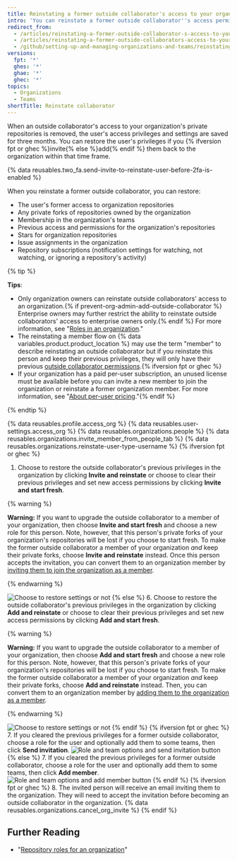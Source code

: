 ```yaml
---
title: Reinstating a former outside collaborator's access to your organization
intro: 'You can reinstate a former outside collaborator''s access permissions for organization repositories, forks, and settings.'
redirect_from:
  - /articles/reinstating-a-former-outside-collaborator-s-access-to-your-organization
  - /articles/reinstating-a-former-outside-collaborators-access-to-your-organization
  - /github/setting-up-and-managing-organizations-and-teams/reinstating-a-former-outside-collaborators-access-to-your-organization
versions:
  fpt: '*'
  ghes: '*'
  ghae: '*'
  ghec: '*'
topics:
  - Organizations
  - Teams
shortTitle: Reinstate collaborator
---
```


When an outside collaborator's access to your organization's private repositories is removed, the user's access privileges and settings are saved for three months. You can restore the user's privileges if you {% ifversion fpt or ghec %}invite{% else %}add{% endif %} them back to the organization within that time frame.

{% data reusables.two_fa.send-invite-to-reinstate-user-before-2fa-is-enabled %}

When you reinstate a former outside collaborator, you can restore:
 - The user's former access to organization repositories
 - Any private forks of repositories owned by the organization
 - Membership in the organization's teams
 - Previous access and permissions for the organization's repositories
 - Stars for organization repositories
 - Issue assignments in the organization
 - Repository subscriptions (notification settings for watching, not watching, or ignoring a repository's activity)

{% tip %}

**Tips**:

 - Only organization owners can reinstate outside collaborators' access to an organization.{% if prevent-org-admin-add-outside-collaborator %} Enterprise owners may further restrict the ability to reinstate outside collaborators' access to enterprise owners only.{% endif %} For more information, see "[Roles in an organization](/organizations/managing-peoples-access-to-your-organization-with-roles/roles-in-an-organization)."
 - The reinstating a member flow on {% data variables.product.product_location %} may use the term "member" to describe reinstating an outside collaborator but if you reinstate this person and keep their previous privileges, they will only have their previous [outside collaborator permissions](/organizations/managing-peoples-access-to-your-organization-with-roles/roles-in-an-organization#outside-collaborators).{% ifversion fpt or ghec %}
 - If your organization has a paid per-user subscription, an unused license must be available before you can invite a new member to join the organization or reinstate a former organization member. For more information, see "[About per-user pricing](/articles/about-per-user-pricing)."{% endif %}

{% endtip %}

{% data reusables.profile.access_org %}
{% data reusables.user-settings.access_org %}
{% data reusables.organizations.people %}
{% data reusables.organizations.invite_member_from_people_tab %}
{% data reusables.organizations.reinstate-user-type-username %}
{% ifversion fpt or ghec %}
1. Choose to restore the outside collaborator's previous privileges in the organization by clicking **Invite and reinstate** or choose to clear their previous privileges and set new access permissions by clicking **Invite and start fresh**.

  {% warning %}

  **Warning:** If you want to upgrade the outside collaborator to a member of your organization, then choose **Invite and start fresh** and choose a new role for this person. Note, however, that this person's private forks of your organization's repositories will be lost if you choose to start fresh. To make the former outside collaborator a member of your organization *and* keep their private forks, choose **Invite and reinstate** instead. Once this person accepts the invitation, you can convert them to an organization member by [inviting them to join the organization as a member](/articles/converting-an-outside-collaborator-to-an-organization-member).

  {% endwarning %}

  ![Choose to restore settings or not](/assets/images/help/organizations/choose_whether_to_restore_org_member_info.png)
{% else %}
6. Choose to restore the outside collaborator's previous privileges in the organization by clicking **Add and reinstate** or choose to clear their previous privileges and set new access permissions by clicking **Add and start fresh**.

  {% warning %}

  **Warning:** If you want to upgrade the outside collaborator to a member of your organization, then choose **Add and start fresh** and choose a new role for this person. Note, however, that this person's private forks of your organization's repositories will be lost if you choose to start fresh. To make the former outside collaborator a member of your organization *and* keep their private forks, choose **Add and reinstate** instead. Then, you can convert them to an organization member by [adding them to the organization as a member](/articles/converting-an-outside-collaborator-to-an-organization-member).

  {% endwarning %}

  ![Choose to restore settings or not](/assets/images/help/organizations/choose_whether_to_restore_org_member_info_ghe.png)
{% endif %}
{% ifversion fpt or ghec %}
7. If you cleared the previous privileges for a former outside collaborator, choose a role for the user and optionally add them to some teams, then click **Send invitation**.
  ![Role and team options and send invitation button](/assets/images/help/organizations/add-role-send-invitation.png)
{% else %}
7. If you cleared the previous privileges for a former outside collaborator, choose a role for the user and optionally add them to some teams, then click **Add member**.
  ![Role and team options and add member button](/assets/images/help/organizations/add-role-add-member.png)
{% endif %}
{% ifversion fpt or ghec %}
8. The invited person will receive an email inviting them to the organization. They will need to accept the invitation before becoming an outside collaborator in the organization. {% data reusables.organizations.cancel_org_invite %}
{% endif %}

## Further Reading

- "[Repository roles for an organization](/organizations/managing-access-to-your-organizations-repositories/repository-roles-for-an-organization)"
